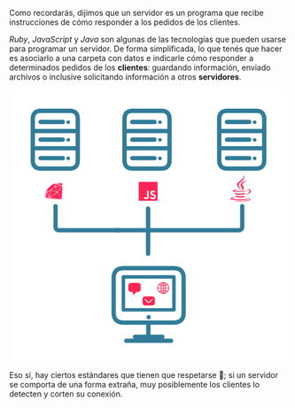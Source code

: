 Como recordarás, dijimos que un servidor es un programa que recibe instrucciones de cómo responder a los pedidos de los clientes.

_Ruby_, _JavaScript_ y _Java_ son algunas de las tecnologías que pueden usarse para programar un servidor. De forma simplificada, lo que tenés que hacer es asociarlo a una carpeta con datos e indicarle cómo responder a determinados pedidos de los **clientes**: guardando información, enviado archivos o inclusive solicitando información a otros **servidores**.

<center>
<img src="https://raw.githubusercontent.com/MumukiProject/mumuki-guia-text-aplicaciones-en-internet/master/images/ej5_2-01_1524153066814.png" alt="ej5_2-01_1524153066814.png" width="500px" height="auto">
</center>

Eso sí, hay ciertos estándares que tienen que respetarse :scroll:; si un servidor se comporta de una forma extraña, muy posiblemente los clientes lo detecten y corten su conexión.
